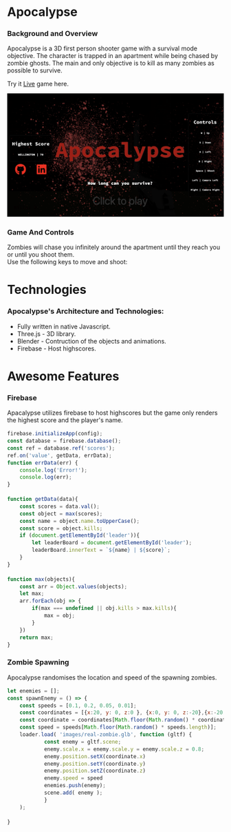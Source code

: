 # Apocalypse 


### Background and Overview
Apocalypse is a 3D first person shooter game with a survival mode objective.  The character is trapped in an apartment while being chased by zombie ghosts.  The main and only objective is to kill as many zombies as possible to survive. 
  
Try it [Live](https://wfragoso02.github.io/JS-Project/) game here.
  
    
![alt text](https://github.com/wfragoso02/Apocalypse/blob/master/images/Screen%20Shot%202019-04-22%20at%2011.36.27%20PM.png)

### Game And Controls
Zombies will chase you infinitely around the apartment until they reach you or until you shoot them.  
Use the following keys to move and shoot:

# Technologies
### Apocalypse's Architecture and Technologies: 
* Fully written in native Javascript.
* Three.js - 3D library.
* Blender - Contruction of the objects and animations.
* Firebase - Host highscores.

# Awesome Features
### Firebase
Apacalypse utilizes firebase to host highscores but the game only renders the highest score and the player's name.
  
```javascript
firebase.initializeApp(config);
const database = firebase.database();
const ref = database.ref('scores');
ref.on('value', getData, errData);
function errData(err) {
    console.log('Error!');
    console.log(err);
}

function getData(data){
    const scores = data.val();
    const object = max(scores);
    const name = object.name.toUpperCase();
    const score = object.kills;
    if (document.getElementById('leader')){
        let leaderBoard = document.getElementById('leader');
        leaderBoard.innerText = `${name} | ${score}`;
    }
}

function max(objects){
    const arr = Object.values(objects);
    let max;
    arr.forEach(obj => {
        if(max === undefined || obj.kills > max.kills){
            max = obj;
        }
    })
    return max;
}
```


### Zombie Spawning
Apocalypse randomises the location and speed of the spawning zombies.
```javascript
let enemies = [];
const spawnEnemy = () => {
    const speeds = [0.1, 0.2, 0.05, 0.01];
    const coordinates = [{x:20, y: 0, z:0 }, {x:0, y: 0, z:-20},{x:-20, y: 0, z:0 },{x:0, y: 0, z:20 } ];
    const coordinate = coordinates[Math.floor(Math.random() * coordinates.length)];
    const speed = speeds[Math.floor(Math.random() * speeds.length)];
    loader.load( 'images/real-zombie.glb', function (gltf) {
            const enemy = gltf.scene;
            enemy.scale.x = enemy.scale.y = enemy.scale.z = 0.8;
            enemy.position.setX(coordinate.x)
            enemy.position.setY(coordinate.y)
            enemy.position.setZ(coordinate.z)
            enemy.speed = speed
            enemies.push(enemy);
            scene.add( enemy );
            }
    );

}
```



